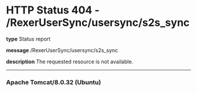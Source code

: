 HTTP Status 404 - /RexerUserSync/usersync/s2s\_sync
===================================================

**type** Status report

**message** <span class="underline">/RexerUserSync/usersync/s2s\_sync</span>

**description** <span class="underline">The requested resource is not available.</span>

------------------------------------------------------------------------

### Apache Tomcat/8.0.32 (Ubuntu)
